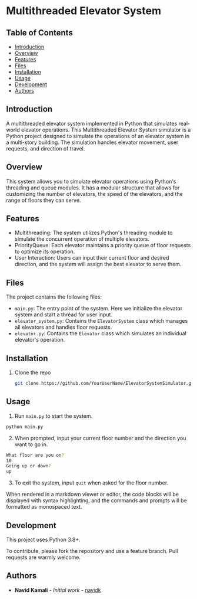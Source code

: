 # Multithreaded Elevator System

## Table of Contents
- [Introduction](#introduction)
- [Overview](#overview)
- [Features](#features)
- [Files](#files)
- [Installation](#installation)
- [Usage](#usage)
- [Development](#development)
- [Authors](#authors)

## Introduction

A multithreaded elevator system implemented in Python that simulates real-world elevator operations.
This Multithreaded Elevator System simulator is a Python project designed to simulate the operations of an elevator system in a multi-story building. The simulation handles elevator movement, user requests, and direction of travel.

## Overview

This system allows you to simulate elevator operations using Python's threading and queue modules. It has a modular structure that allows for customizing the number of elevators, the speed of the elevators, and the range of floors they can serve. 

## Features

- Multithreading: The system utilizes Python's threading module to simulate the concurrent operation of multiple elevators.
- PriorityQueue: Each elevator maintains a priority queue of floor requests to optimize its operation.
- User Interaction: Users can input their current floor and desired direction, and the system will assign the best elevator to serve them.

## Files

The project contains the following files:

- `main.py`: The entry point of the system. Here we initialize the elevator system and start a thread for user input.
- `elevator_system.py`: Contains the `ElevatorSystem` class which manages all elevators and handles floor requests.
- `elevator.py`: Contains the `Elevator` class which simulates an individual elevator's operation. 

## Installation

1. Clone the repo
   ```sh
   git clone https://github.com/YourUserName/ElevatorSystemSimulator.git

## Usage

1. Run `main.py` to start the system.

```bash
python main.py
```

2. When prompted, input your current floor number and the direction you want to go in.

```bash
What floor are you on?
10
Going up or down?
up
```

3. To exit the system, input `quit` when asked for the floor number.

When rendered in a markdown viewer or editor, the code blocks will be displayed with syntax highlighting, and the commands and prompts will be formatted as monospaced text.

## Development

This project uses Python 3.8+.

To contribute, please fork the repository and use a feature branch. Pull requests are warmly welcome.

## Authors

- **Navid Kamali** - *Initial work* - [navidk](https://github.com/navidk)
